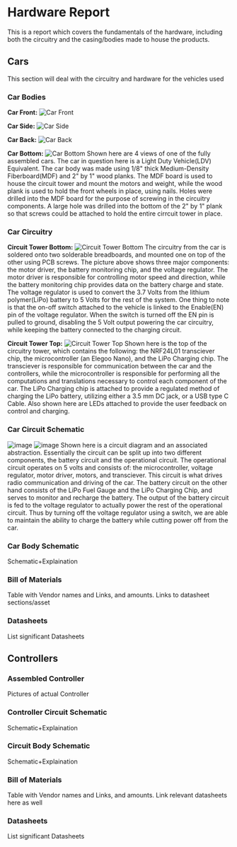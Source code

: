 # Hardware Report
This is a report which covers the fundamentals of the hardware, including both the circuitry and the casing/bodies made to house the products.

## Cars
This section will deal with the circuitry and hardware for the vehicles used

### Car Bodies
**Car Front:**
![Car Front](/Images/Car/Car_Front.JPG)

**Car Side:**
![Car Side](/Images/Car/Car_Side.JPG)

**Car Back:**
![Car Back](/Images/Car/Car_Back.JPG)

**Car Bottom:**
![Car Bottom](/Images/Car/Car_Bottom.JPG)
  Shown here are 4 views of one of the fully assembled cars. The car in question here is a Light Duty Vehicle(LDV) Equivalent. The car body was made using 1/8" thick Medium-Density Fiberboard(MDF) and 2" by 1" wood planks. The MDF board is used to house the circuit tower and mount the motors and weight, while the wood plank is used to hold the front wheels in place, using nails. Holes were drilled into the MDF board for the purpose of screwing in the circuitry components. A large hole was drilled into the bottom of the 2" by 1" plank so that screws could be attached to hold the entire cirrcuit tower in place.

### Car Circuitry
**Circuit Tower Bottom:**
![Circuit Tower Bottom](/Images/Car/Circuit_Bottom.JPG)
  The circuitry from the car is soldered onto two solderable breadboards, and mounted one on top of the other using PCB screws. The picture above shows three major components: the motor driver, the battery monitoring chip, and the voltage regulator. The motor driver is responsible for controlling motor speed and direction, while the battery monitoring chip provides data on the battery charge and state. The voltage regulator is used to convert the 3.7 Volts from the lithium polymer(LiPo) battery to 5 Volts for the rest of the system. One thing to note is that the on-off switch attached to the vehicle is linked to the Enable(EN) pin of the voltage regulator. When the switch is turned off the EN pin is pulled to ground, disabling the 5 Volt output powering the car circuitry, while keeping the battery connected to the charging circuit.

**Circuit Tower Top:**
![Circuit Tower Top](/Images/Car/Circuit_Top.JPG)
  Shown here is the top of the circuitry tower, which contains the following: the NRF24L01 transciever chip, the microcontroller (an Elegoo Nano), and the LiPo Charging chip. The transciever is responsible for communication between the car and the controllers, while the microcontroller is responsible for performing all the computations and translations necessary to control each component of the car. The LiPo Charging chip is attached to provide a regulated method of charging the LiPo battery, utilizing either a 3.5 mm DC jack, or a USB type C Cable. Also shown here are LEDs attached to provide the user feedback on control and charging.

### Car Circuit Schematic
![image](https://user-images.githubusercontent.com/74795368/165640042-de89219c-cf17-487c-97ad-1129df1fb366.png)
![image](https://user-images.githubusercontent.com/74795368/165640060-bbe30a24-28e5-4a18-b645-b129249c1591.png)
  Shown here is a circuit diagram and an associated abstraction. Essentially the circuit can be split up into two different components, the battery circuit and the operational circuit. The operational circuit operates on 5 volts and consists of: the microcontroller, voltage regulator, motor driver, motors, and transciever. This circuit is what drives radio communication and driving of the car. The battery circuit on the other hand consists of the LiPo Fuel Gauge and the LiPo Charging Chip, and serves to monitor and recharge the battery. The output of the battery circuit is fed to the voltage regulator to actually power the rest of the operational circuit. Thus by turning off the voltage regulator using a switch, we are able to maintain the ability to charge the battery while cutting power off from the car.

### Car Body Schematic
  Schematic+Explaination
### Bill of Materials
  Table with Vendor names and Links, and amounts. Links to datasheet sections/asset
### Datasheets
  List significant Datasheets

## Controllers
### Assembled Controller
  Pictures of actual Controller
### Controller Circuit Schematic
  Schematic+Explaination
### Circuit Body Schematic
  Schematic+Explaination
### Bill of Materials
  Table with Vendor names and Links, and amounts. Link relevant datasheets here as well
### Datasheets
  List significant Datasheets

